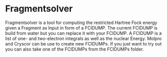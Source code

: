 # Fragmentsolver
Fragmentsolver is a tool for computing the restricted Hartree Fock energy given a Fragment as Input in form of a FCIDUMP.
The current FCIDUMP is build from water but you can replace it with your FCIDUMP.
A FCIDUMP is a list of one- and two-electron integrals as well as the nuclear Energy.
Molpro and Cryscor can be use to create new FCIDUMPs.
If you just want to try out you can also take one of the FCIDUMPs from the FCIDUMPs folder.
